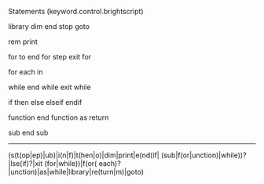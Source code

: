 Statements (keyword.control.brightscript)

library
dim
end
stop
goto

rem
print

for
to
end for
step
exit for

for each
in

while
end while
exit while

if
then
else
elseif
endif

function
end function
as
return

sub
end sub


---
(s(t(op|ep)|ub)|i(n|f)|t(hen|o)|dim|print|e(nd(if| (sub|f(or|unction)|while))?|lse(if)?|xit (for|while))|f(or( each)?|unction)|as|while|library|re(turn|m)|goto)